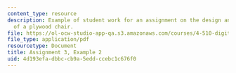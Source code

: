 ```yaml
---
content_type: resource
description: Example of student work for an assignment on the design and fabrication
  of a plywood chair.
file: https://ol-ocw-studio-app-qa.s3.amazonaws.com/courses/4-510-digital-design-fabrication-fall-2008/4d193efadbbccb9a5eddccebc1c676f0_assn3_example2.pdf
file_type: application/pdf
resourcetype: Document
title: Assignment 3, Example 2
uid: 4d193efa-dbbc-cb9a-5edd-ccebc1c676f0
---
```

